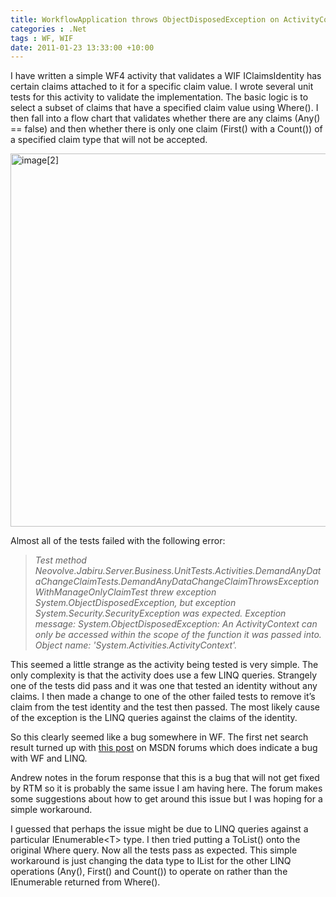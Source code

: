 ```yaml
---
title: WorkflowApplication throws ObjectDisposedException on ActivityContext with LINQ queries
categories : .Net
tags : WF, WIF
date: 2011-01-23 13:33:00 +10:00
---
```


<p>I have written a simple WF4 activity that validates a WIF IClaimsIdentity has certain claims attached to it for a specific claim value. I wrote several unit tests for this activity to validate the implementation. The basic logic is to select a subset of claims that have a specified claim value using Where(). I then fall into a flow chart that validates whether there are any claims (Any() == false) and then whether there is only one claim (First() with a Count()) of a specified claim type that will not be accepted.</p>  <p><a href="//blogfiles/image%5B2%5D.png"><img style="background-image: none; border-bottom: 0px; border-left: 0px; margin: 0px; padding-left: 0px; padding-right: 0px; display: inline; border-top: 0px; border-right: 0px; padding-top: 0px" title="image[2]" border="0" alt="image[2]" src="//blogfiles/image%5B2%5D_thumb.png" width="692" height="597" /></a></p>  <p>Almost all of the tests failed with the following error:</p>  <blockquote>   <p><em>Test method Neovolve.Jabiru.Server.Business.UnitTests.Activities.DemandAnyDataChangeClaimTests.DemandAnyDataChangeClaimThrowsExceptionWithManageOnlyClaimTest threw exception System.ObjectDisposedException, but exception System.Security.SecurityException was expected. Exception message: System.ObjectDisposedException: An ActivityContext can only be accessed within the scope of the function it was passed into.        <br />Object name: 'System.Activities.ActivityContext'.</em></p> </blockquote>  <p>This seemed a little strange as the activity being tested is very simple. The only complexity is that the activity does use a few LINQ queries. Strangely one of the tests did pass and it was one that tested an identity without any claims. I then made a change to one of the other failed tests to remove it’s claim from the test identity and the test then passed. The most likely cause of the exception is the LINQ queries against the claims of the identity.</p>  <p>So this clearly seemed like a bug somewhere in WF. The first net search result turned up with <a href="http://social.msdn.microsoft.com/Forums/en/wfprerelease/thread/1ecdf960-093e-47b5-a984-d32f3dd03b1e" target="_blank">this post</a> on MSDN forums which does indicate a bug with WF and LINQ.</p>  <p>Andrew notes in the forum response that this is a bug that will not get fixed by RTM so it is probably the same issue I am having here. The forum makes some suggestions about how to get around this issue but I was hoping for a simple workaround. </p>  <p>I guessed that perhaps the issue might be due to LINQ queries against a particular IEnumerable&lt;T&gt; type. I then tried putting a ToList() onto the original Where query. Now all the tests pass as expected. This simple workaround is just changing the data type to IList for the other LINQ operations (Any(), First() and Count()) to operate on rather than the IEnumerable returned from Where().</p> 
